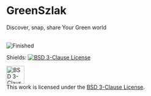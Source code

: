# GreenSzlak
Discover, snap, share Your Green world
<br><br>


![Finished](https://img.shields.io/badge/status-Finished%20%F0%9F%94%9A-3CB371?style=for-the-badge&logo=github)

Shields: [![BSD 3-Clause License][bsd-shield]][bsd]

[bsd]: https://opensource.org/licenses/BSD-3-Clause
[bsd-shield]: https://img.shields.io/badge/License-BSD%203--Clause-blue.svg

<a rel="license" href="https://spdx.org/licenses/BSD-3-Clause.html"><img alt="BSD 3-Clause License" height=47px style="border-width:0" src="https://simpleicons.org/icons/bsd.svg" /></a><br>This work is licensed under the <a rel="license" href="https://opensource.org/licenses/BSD-3-Clause">BSD 3-Clause License</a>.

